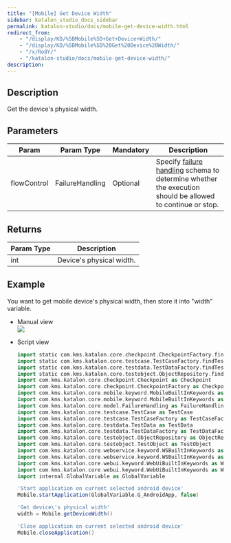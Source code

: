 ```yaml
---
title: "[Mobile] Get Device Width" 
sidebar: katalon_studio_docs_sidebar
permalink: katalon-studio/docs/mobile-get-device-width.html 
redirect_from:
    - "/display/KD/%5BMobile%5D+Get+Device+Width/"
    - "/display/KD/%5BMobile%5D%20Get%20Device%20Width/"
    - "/x/Ro8Y/"
    - "/katalon-studio/docs/mobile-get-device-width/"
description: 
---
```

Description  
-------------

Get the device's physical width.

Parameters  
------------

| Param | Param Type | Mandatory | Description |
| --- | --- | --- | --- |
| flowControl | FailureHandling | Optional | Specify [failure handling](/x/qAAM) schema to determine whether the execution should be allowed to continue or stop. |

Returns 
--------

| Param Type | Description |
| --- | --- |
| int | Device's physical width. |

Example 
--------

You want to get mobile device's physical width, then store it into "width" variable.

*   Manual view    
    ![](https://github.com/katalon-studio/docs-images/raw/master/katalon-studio/docs/mobile-get-device-width/image2017-3-3-143A63A28.png)
*   Script view 
    
    ```groovy
    import static com.kms.katalon.core.checkpoint.CheckpointFactory.findCheckpoint
    import static com.kms.katalon.core.testcase.TestCaseFactory.findTestCase
    import static com.kms.katalon.core.testdata.TestDataFactory.findTestData
    import static com.kms.katalon.core.testobject.ObjectRepository.findTestObject
    import com.kms.katalon.core.checkpoint.Checkpoint as Checkpoint
    import com.kms.katalon.core.checkpoint.CheckpointFactory as CheckpointFactory
    import com.kms.katalon.core.mobile.keyword.MobileBuiltInKeywords as MobileBuiltInKeywords
    import com.kms.katalon.core.mobile.keyword.MobileBuiltInKeywords as Mobile
    import com.kms.katalon.core.model.FailureHandling as FailureHandling
    import com.kms.katalon.core.testcase.TestCase as TestCase
    import com.kms.katalon.core.testcase.TestCaseFactory as TestCaseFactory
    import com.kms.katalon.core.testdata.TestData as TestData
    import com.kms.katalon.core.testdata.TestDataFactory as TestDataFactory
    import com.kms.katalon.core.testobject.ObjectRepository as ObjectRepository
    import com.kms.katalon.core.testobject.TestObject as TestObject
    import com.kms.katalon.core.webservice.keyword.WSBuiltInKeywords as WSBuiltInKeywords
    import com.kms.katalon.core.webservice.keyword.WSBuiltInKeywords as WS
    import com.kms.katalon.core.webui.keyword.WebUiBuiltInKeywords as WebUiBuiltInKeywords
    import com.kms.katalon.core.webui.keyword.WebUiBuiltInKeywords as WebUI
    import internal.GlobalVariable as GlobalVariable
    
    'Start application on current selected android device'
    Mobile.startApplication(GlobalVariable.G_AndroidApp, false)
    
    'Get device\'s physical width'
    width = Mobile.getDeviceWidth()
    
    'Close application on current selected android device'
    Mobile.closeApplication()
    
    ```